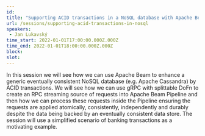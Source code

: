 ```yaml
---
id: 
title: "Supporting ACID transactions in a NoSQL database with Apache Beam"
url: /sessions/supporting-acid-transactions-in-nosql
speakers:
 - Jan Lukavský
time_start: 2022-01-01T17:00:00.000Z.000Z
time_end: 2022-01-01T18:00:00.000Z.000Z
block: 
slot: 
---
```


In this session we will see how we can use Apache Beam to enhance a generic eventually consistent NoSQL database (e.g. Apache Cassandra) by ACID transactions. We will see how we can use gRPC with splittable DoFn to create an RPC streaming source of requests into Apache Beam Pipeline and then how we can process these requests inside the Pipeline ensuring the requests are applied atomically, consistently, independently and durably despite the data being backed by an eventually consistent data store. The session will use a simplified scenario of banking transactions as a motivating example.